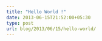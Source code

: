```yaml
---
title: "Hello World !"
date: 2013-06-15T21:52:00+05:30
type: post
url: blog/2013/06/15/hello-world/
---
```

